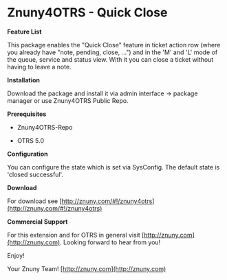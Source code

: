 Znuny4OTRS - Quick Close
========================

**Feature List**

This package enables the "Quick Close" feature in ticket action row (where you already have "note, pending, close, ...") and in the 'M' and 'L' mode of the queue, service and status view. With it you can close a ticket without having to leave a note.

**Installation**

Download the package and install it via admin interface -> package manager or use Znuny4OTRS Public Repo.


**Prerequisites**

- Znuny4OTRS-Repo

- OTRS 5.0

**Configuration**

You can configure the state which is set via SysConfig. The default state is 'closed successful'.

**Download**

For download see [http://znuny.com/#!/znuny4otrs](http://znuny.com/#!/znuny4otrs)

**Commercial Support**

For this extension and for OTRS in general visit [http://znuny.com](http://znuny.com). Looking forward to hear from you!

Enjoy!

 Your Znuny Team!
 [http://znuny.com](http://znuny.com)
